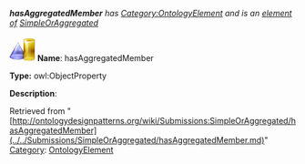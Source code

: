 ___hasAggregatedMember__ has [Category:OntologyElement](../../Category/OntologyElement.md "Category:OntologyElement") and is an [element of](../../Property/ElementOf.md "Property:ElementOf") [SimpleOrAggregated](../../Submissions/SimpleOrAggregated.md "Submissions:SimpleOrAggregated")_


  




[![ObjectProperty](../../images/thumb/c/c3/ObjectProperty.gif/45px-ObjectProperty.gif)](../../Image/ObjectProperty.gif.md "ObjectProperty")
__Name__: hasAggregatedMember 


__Type:__ owl:ObjectProperty 


__Description__: 





Retrieved from "[http://ontologydesignpatterns.org/wiki/Submissions:SimpleOrAggregated/hasAggregatedMember](../../Submissions/SimpleOrAggregated/hasAggregatedMember.md)"
 [Category](http://ontologydesignpatterns.org/wiki/Special:Categories "Special:Categories"): [OntologyElement](../../Category/OntologyElement.md "Category:OntologyElement")